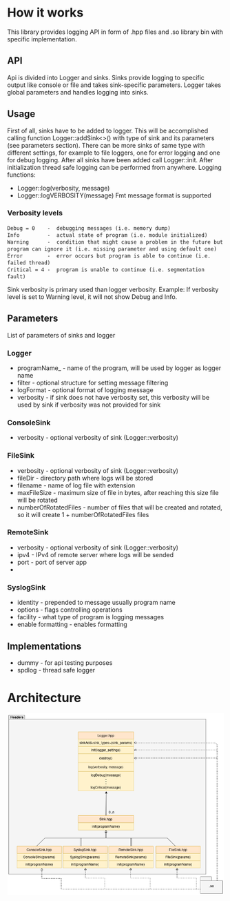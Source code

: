 # How it works

This library provides logging API in form of .hpp files and .so library bin with specific implementation.

## API

Api is divided into Logger and sinks. Sinks provide logging to specific output like console or file and takes
sink-specific parameters. Logger takes global parameters and handles logging into sinks.

## Usage

First of all, sinks have to be added to logger. This will be accomplished calling function Logger::addSink<>() with type
of sink and its parameters (see parameters section). There can be more sinks of same type with different settings, for
example to file loggers, one for error logging and one for debug logging. After all sinks have been added call Logger::init.
After initialization thread safe logging can be performed from anywhere. Logging functions:
- Logger::log(verbosity, message)
- Logger::logVERBOSITY(message)
Fmt message format is supported

### Verbosity levels
    Debug = 0    -  debugging messages (i.e. memory dump)
    Info         -  actual state of program (i.e. module initialized)
    Warning      -  condition that might cause a problem in the future but program can ignore it (i.e. missing parameter and using default one)
    Error        -  error occurs but program is able to continue (i.e. failed thread)
    Critical = 4 -  program is unable to continue (i.e. segmentation fault)
Sink verbosity is primary used than logger verbosity.
Example:
If verbosity level is set to Warning level, it will not show Debug and Info.

## Parameters
List of parameters of sinks and logger

### Logger
- programName_ - name of the program, will be used by logger as logger name
- filter - optional structure for setting message filtering
- logFormat - optional format of logging message
- verbosity - if sink does not have verbosity set, this verbosity will be used by sink if verbosity was not provided for sink

### ConsoleSink
- verbosity - optional verbosity of sink (Logger::verbosity)

### FileSink
- verbosity - optional verbosity of sink (Logger::verbosity)
- fileDir - directory path where logs will be stored
- filename - name of log file with extension
- maxFileSize - maximum size of file in bytes, after reaching this size file will be rotated
- numberOfRotatedFiles - number of files that will be created and rotated, so it will create 1 + numberOfRotatedFiles files

### RemoteSink
- verbosity - optional verbosity of sink (Logger::verbosity)
- ipv4 - IPv4 of remote server where logs will be sended
- port - port of server app
- 
### SyslogSink
- identity - prepended to message usually program name
- options - flags controlling operations
- facility - what type of program is logging messages
- enable formatting - enables formatting

## Implementations
- dummy - for api testing purposes
- spdlog - thread safe logger

# Architecture
![alt text](./logger_architecture.png)
